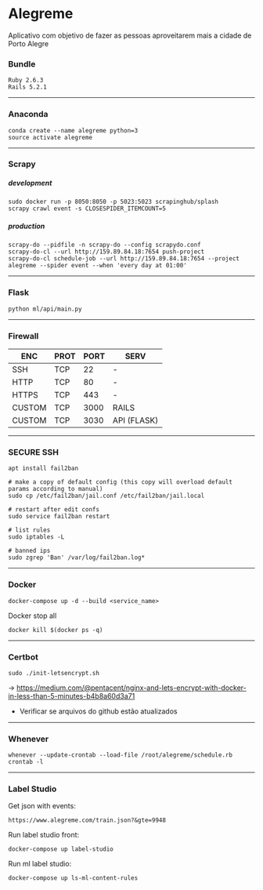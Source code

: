 
# Alegreme
Aplicativo com objetivo de fazer as pessoas aproveitarem mais a cidade de Porto Alegre


### Bundle
    Ruby 2.6.3
    Rails 5.2.1

---
### Anaconda
    conda create --name alegreme python=3
    source activate alegreme

---
### Scrapy


##### development
    sudo docker run -p 8050:8050 -p 5023:5023 scrapinghub/splash
    scrapy crawl event -s CLOSESPIDER_ITEMCOUNT=5

##### production
    scrapy-do --pidfile -n scrapy-do --config scrapydo.conf
    scrapy-do-cl --url http://159.89.84.18:7654 push-project
    scrapy-do-cl schedule-job --url http://159.89.84.18:7654 --project alegreme --spider event --when 'every day at 01:00'

---

### Flask

    python ml/api/main.py

---
### Firewall

|ENC|PROT|PORT|SERV|
|--|--|--|--|
SSH| TCP| 22| -
HTTP | TCP | 80 | -
HTTPS | TCP | 443 | -
CUSTOM | TCP | 3000 | RAILS
CUSTOM | TCP | 3030 | API (FLASK)

---
### SECURE SSH

    apt install fail2ban

    # make a copy of default config (this copy will overload default params according to manual)
    sudo cp /etc/fail2ban/jail.conf /etc/fail2ban/jail.local

    # restart after edit confs
    sudo service fail2ban restart

    # list rules
    sudo iptables -L

    # banned ips
    sudo zgrep 'Ban' /var/log/fail2ban.log*

---
### Docker

    docker-compose up -d --build <service_name>
    
Docker stop all
    
    docker kill $(docker ps -q)
---
### Certbot
    sudo ./init-letsencrypt.sh

-> https://medium.com/@pentacent/nginx-and-lets-encrypt-with-docker-in-less-than-5-minutes-b4b8a60d3a71

* Verificar se arquivos do github estão atualizados

----
### Whenever
    whenever --update-crontab --load-file /root/alegreme/schedule.rb
    crontab -l

---
### Label Studio    
Get json with events:

    https://www.alegreme.com/train.json?&gte=9948

Run label studio front:

    docker-compose up label-studio

Run ml label studio:

    docker-compose up ls-ml-content-rules